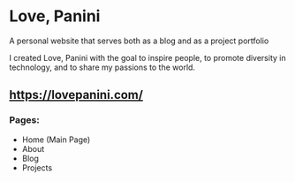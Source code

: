 # Love, Panini
A personal website that serves both as a blog and as a project portfolio

I created Love, Panini with the goal to inspire people, to promote diversity in technology, and to share my passions to the world.

## https://lovepanini.com/

### Pages:
- Home (Main Page)
- About
- Blog   
- Projects
